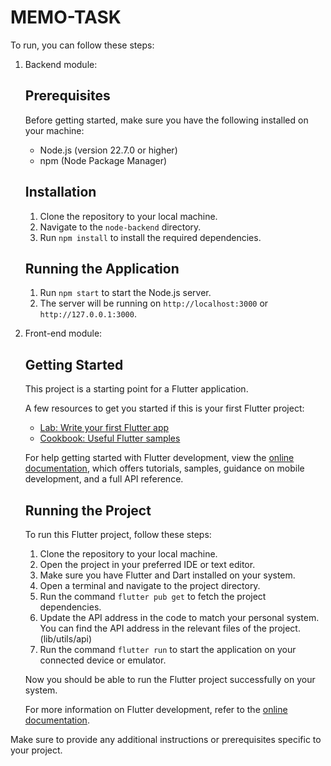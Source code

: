 # MEMO-TASK

To run, you can follow these steps:

1. Backend module:

   ## Prerequisites

   Before getting started, make sure you have the following installed on your machine:

   - Node.js (version 22.7.0 or higher)
   - npm (Node Package Manager)

   ## Installation

   1. Clone the repository to your local machine.
   2. Navigate to the `node-backend` directory.
   3. Run `npm install` to install the required dependencies.

   ## Running the Application

   1. Run `npm start` to start the Node.js server.
   2. The server will be running on `http://localhost:3000` or `http://127.0.0.1:3000`.

2. Front-end module:

   ## Getting Started

   This project is a starting point for a Flutter application.

   A few resources to get you started if this is your first Flutter project:

   - [Lab: Write your first Flutter app](https://docs.flutter.dev/get-started/codelab)
   - [Cookbook: Useful Flutter samples](https://docs.flutter.dev/cookbook)

   For help getting started with Flutter development, view the
   [online documentation](https://docs.flutter.dev/), which offers tutorials,
   samples, guidance on mobile development, and a full API reference.

   ## Running the Project

   To run this Flutter project, follow these steps:

   1. Clone the repository to your local machine.
   2. Open the project in your preferred IDE or text editor.
   3. Make sure you have Flutter and Dart installed on your system.
   4. Open a terminal and navigate to the project directory.
   5. Run the command `flutter pub get` to fetch the project dependencies.
   6. Update the API address in the code to match your personal system. You can find the API address in the relevant files of the project.(lib/utils/api)
   7. Run the command `flutter run` to start the application on your connected device or emulator.

   Now you should be able to run the Flutter project successfully on your system.

   For more information on Flutter development, refer to the [online documentation](https://docs.flutter.dev/).

Make sure to provide any additional instructions or prerequisites specific to your project.
